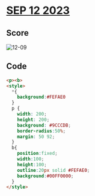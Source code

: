 # [SEP 12 2023](https://cssbattle.dev/play/97lYDZ08hstqexDs9HeT)

## Score
![12-09](https://github.com/FrancoEspinozaV/CSSBattle/assets/142062208/6e403dce-7188-45d2-a0cd-eb611e7ebe52)

## Code
```html
<p><b>
<style>
  *{
    background:#FEFAE0
  }
  p {
    width: 200;
    height: 200;
    background: #9CCCDB;
    border-radius:50%;
    margin: 50 92;
  }
  b{
    position:fixed;
    width:100;
    height:100;
    outline:20px solid #FEFAE0;
    background:#00FF0000;
  }
</style>
```
